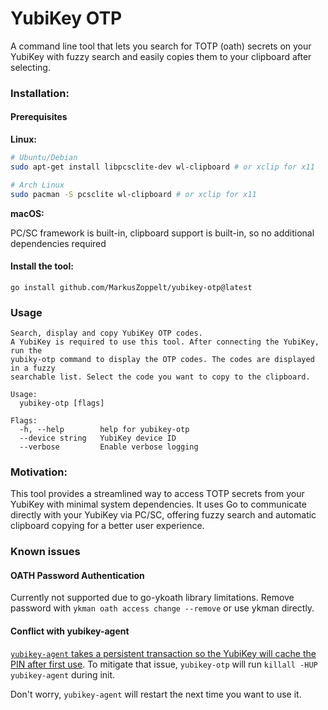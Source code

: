 # YubiKey OTP

A command line tool that lets you search for TOTP (oath) secrets on your
YubiKey with fuzzy search and easily copies them to your clipboard after
selecting.

### Installation:

#### Prerequisites

**Linux:**
```bash
# Ubuntu/Debian
sudo apt-get install libpcsclite-dev wl-clipboard # or xclip for x11

# Arch Linux
sudo pacman -S pcsclite wl-clipboard # or xclip for x11
```

**macOS:**

PC/SC framework is built-in, clipboard support is built-in, so no additional
dependencies required

#### Install the tool:

    go install github.com/MarkusZoppelt/yubikey-otp@latest

### Usage

    Search, display and copy YubiKey OTP codes.
    A YubiKey is required to use this tool. After connecting the YubiKey, run the
    yubiky-otp command to display the OTP codes. The codes are displayed in a fuzzy
    searchable list. Select the code you want to copy to the clipboard.

    Usage:
      yubikey-otp [flags]

    Flags:
      -h, --help        help for yubikey-otp
      --device string   YubiKey device ID
      --verbose         Enable verbose logging


### Motivation:

This tool provides a streamlined way to access TOTP secrets from your YubiKey
with minimal system dependencies. It uses Go to communicate directly with your 
YubiKey via PC/SC, offering fuzzy search and automatic clipboard copying for a 
better user experience.

### Known issues

#### OATH Password Authentication

Currently not supported due to go-ykoath library limitations. Remove password with `ykman oath access change --remove` or use ykman directly.

#### Conflict with yubikey-agent

[`yubikey-agent` takes a persistent transaction so the YubiKey will cache the PIN after first use](https://github.com/FiloSottile/yubikey-agent#conflicts-with-gpg-agent-and-yubikey-manager).
To mitigate that issue, `yubikey-otp` will run `killall -HUP yubikey-agent`
during init.

Don't worry, `yubikey-agent` will restart the next time you want to use it.
